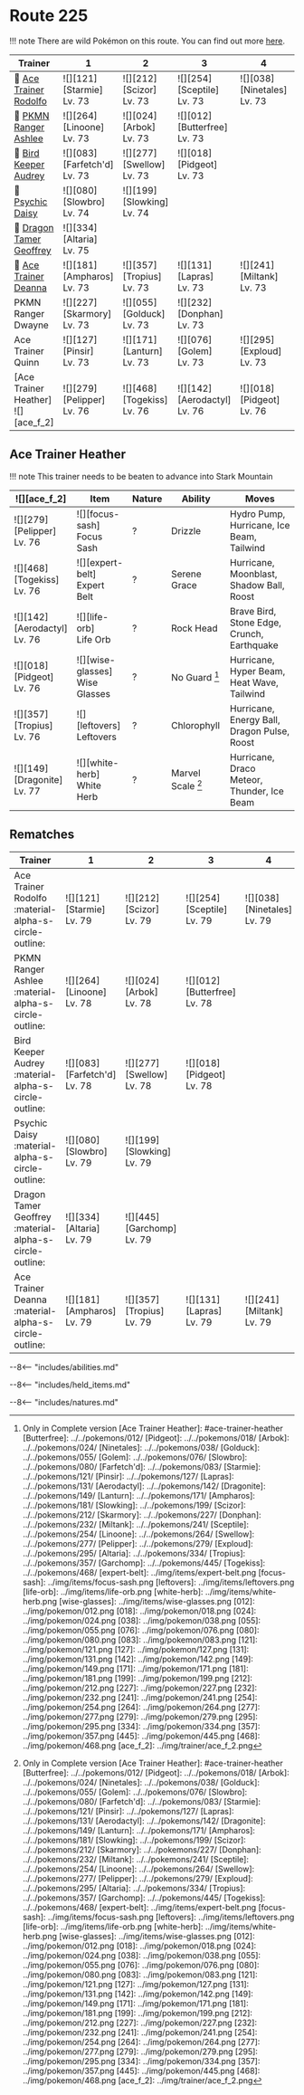 # Route 225

!!! note
    There are wild Pokémon on this route. You can find out more [here](../../wild_pokemon/route_225/).


Trainer                                      | 1                                  | 2                                | 3                                  | 4                                 | 5                               | 6
---                                          | ---                                | ---                              | ---                                | ---                               | ---                             | ---
:repeat: [Ace Trainer Rodolfo](#rematches)   | ![][121]<br>[Starmie]<br>Lv. 73    | ![][212]<br>[Scizor]<br>Lv. 73   | ![][254]<br>[Sceptile]<br>Lv. 73   | ![][038]<br>[Ninetales]<br>Lv. 73 | &nbsp;                          | &nbsp;
:repeat: [PKMN Ranger Ashlee](#rematches)    | ![][264]<br>[Linoone]<br>Lv. 73    | ![][024]<br>[Arbok]<br>Lv. 73    | ![][012]<br>[Butterfree]<br>Lv. 73 | &nbsp;                            | &nbsp;                          | &nbsp;
:repeat: [Bird Keeper Audrey](#rematches)    | ![][083]<br>[Farfetch'd]<br>Lv. 73 | ![][277]<br>[Swellow]<br>Lv. 73  | ![][018]<br>[Pidgeot]<br>Lv. 73    | &nbsp;                            | &nbsp;                          | &nbsp;
:repeat: [Psychic Daisy](#rematches)         | ![][080]<br>[Slowbro]<br>Lv. 74    | ![][199]<br>[Slowking]<br>Lv. 74 | &nbsp;                             | &nbsp;                            | &nbsp;                          | &nbsp;
:repeat: [Dragon Tamer Geoffrey](#rematches) | ![][334]<br>[Altaria]<br>Lv. 75    | &nbsp;                           | &nbsp;                             | &nbsp;                            | &nbsp;                          | &nbsp;
:repeat: [Ace Trainer Deanna](#rematches)    | ![][181]<br>[Ampharos]<br>Lv. 73   | ![][357]<br>[Tropius]<br>Lv. 73  | ![][131]<br>[Lapras]<br>Lv. 73     | ![][241]<br>[Miltank]<br>Lv. 73   | &nbsp;                          | &nbsp;
PKMN Ranger Dwayne                           | ![][227]<br>[Skarmory]<br>Lv. 73   | ![][055]<br>[Golduck]<br>Lv. 73  | ![][232]<br>[Donphan]<br>Lv. 73    | &nbsp;                            | &nbsp;                          | &nbsp;
Ace Trainer Quinn                            | ![][127]<br>[Pinsir]<br>Lv. 73     | ![][171]<br>[Lanturn]<br>Lv. 73  | ![][076]<br>[Golem]<br>Lv. 73      | ![][295]<br>[Exploud]<br>Lv. 73   | &nbsp;                          | &nbsp;
[Ace Trainer Heather]<br>![][ace_f_2]        | ![][279]<br>[Pelipper]<br>Lv. 76   | ![][468]<br>[Togekiss]<br>Lv. 76 | ![][142]<br>[Aerodactyl]<br>Lv. 76 | ![][018]<br>[Pidgeot]<br>Lv. 76   | ![][357]<br>[Tropius]<br>Lv. 76 | ![][149]<br>[Dragonite]<br>Lv. 77

## Ace Trainer Heather

!!! note
    This trainer needs to be beaten to advance into Stark Mountain

![][ace_f_2]                       | Item                              | Nature | Ability           | Moves
---                                | ---                               | ---    | ---               | ---
![][279]<br>[Pelipper]<br>Lv. 76   | ![][focus-sash]<br>Focus Sash     | ?      | Drizzle           | Hydro Pump, Hurricane, Ice Beam, Tailwind
![][468]<br>[Togekiss]<br>Lv. 76   | ![][expert-belt]<br>Expert Belt   | ?      | Serene Grace      | Hurricane, Moonblast, Shadow Ball, Roost
![][142]<br>[Aerodactyl]<br>Lv. 76 | ![][life-orb]<br>Life Orb         | ?      | Rock Head         | Brave Bird, Stone Edge, Crunch, Earthquake
![][018]<br>[Pidgeot]<br>Lv. 76    | ![][wise-glasses]<br>Wise Glasses | ?      | No Guard [^1]     | Hurricane, Hyper Beam, Heat Wave, Tailwind
![][357]<br>[Tropius]<br>Lv. 76    | ![][leftovers]<br>Leftovers       | ?      | Chlorophyll       | Hurricane, Energy Ball, Dragon Pulse, Roost
![][149]<br>[Dragonite]<br>Lv. 77  | ![][white-herb]<br>White Herb     | ?      | Marvel Scale [^1] | Hurricane, Draco Meteor, Thunder, Ice Beam

## Rematches

Trainer                                                 | 1                                  | 2                                | 3                                  | 4
---                                                     | ---                                | ---                              | ---                                | ---
Ace Trainer Rodolfo :material-alpha-s-circle-outline:   | ![][121]<br>[Starmie]<br>Lv. 79    | ![][212]<br>[Scizor]<br>Lv. 79   | ![][254]<br>[Sceptile]<br>Lv. 79   | ![][038]<br>[Ninetales]<br>Lv. 79
PKMN Ranger Ashlee :material-alpha-s-circle-outline:    | ![][264]<br>[Linoone]<br>Lv. 78    | ![][024]<br>[Arbok]<br>Lv. 78    | ![][012]<br>[Butterfree]<br>Lv. 78 | &nbsp;
Bird Keeper Audrey :material-alpha-s-circle-outline:    | ![][083]<br>[Farfetch'd]<br>Lv. 78 | ![][277]<br>[Swellow]<br>Lv. 78  | ![][018]<br>[Pidgeot]<br>Lv. 78    | &nbsp;
Psychic Daisy :material-alpha-s-circle-outline:         | ![][080]<br>[Slowbro]<br>Lv. 79    | ![][199]<br>[Slowking]<br>Lv. 79 | &nbsp;                             | &nbsp;
Dragon Tamer Geoffrey :material-alpha-s-circle-outline: | ![][334]<br>[Altaria]<br>Lv. 79    | ![][445]<br>[Garchomp]<br>Lv. 79 | &nbsp;                             | &nbsp;
Ace Trainer Deanna :material-alpha-s-circle-outline:    | ![][181]<br>[Ampharos]<br>Lv. 79   | ![][357]<br>[Tropius]<br>Lv. 79  | ![][131]<br>[Lapras]<br>Lv. 79     | ![][241]<br>[Miltank]<br>Lv. 79


--8<-- "includes/abilities.md"

--8<-- "includes/held_items.md"

--8<-- "includes/natures.md"

[^1]: Only in Complete version
[Ace Trainer Heather]: #ace-trainer-heather
[Butterfree]: ../../pokemons/012/
[Pidgeot]: ../../pokemons/018/
[Arbok]: ../../pokemons/024/
[Ninetales]: ../../pokemons/038/
[Golduck]: ../../pokemons/055/
[Golem]: ../../pokemons/076/
[Slowbro]: ../../pokemons/080/
[Farfetch'd]: ../../pokemons/083/
[Starmie]: ../../pokemons/121/
[Pinsir]: ../../pokemons/127/
[Lapras]: ../../pokemons/131/
[Aerodactyl]: ../../pokemons/142/
[Dragonite]: ../../pokemons/149/
[Lanturn]: ../../pokemons/171/
[Ampharos]: ../../pokemons/181/
[Slowking]: ../../pokemons/199/
[Scizor]: ../../pokemons/212/
[Skarmory]: ../../pokemons/227/
[Donphan]: ../../pokemons/232/
[Miltank]: ../../pokemons/241/
[Sceptile]: ../../pokemons/254/
[Linoone]: ../../pokemons/264/
[Swellow]: ../../pokemons/277/
[Pelipper]: ../../pokemons/279/
[Exploud]: ../../pokemons/295/
[Altaria]: ../../pokemons/334/
[Tropius]: ../../pokemons/357/
[Garchomp]: ../../pokemons/445/
[Togekiss]: ../../pokemons/468/
[expert-belt]: ../img/items/expert-belt.png
[focus-sash]: ../img/items/focus-sash.png
[leftovers]: ../img/items/leftovers.png
[life-orb]: ../img/items/life-orb.png
[white-herb]: ../img/items/white-herb.png
[wise-glasses]: ../img/items/wise-glasses.png
[012]: ../img/pokemon/012.png
[018]: ../img/pokemon/018.png
[024]: ../img/pokemon/024.png
[038]: ../img/pokemon/038.png
[055]: ../img/pokemon/055.png
[076]: ../img/pokemon/076.png
[080]: ../img/pokemon/080.png
[083]: ../img/pokemon/083.png
[121]: ../img/pokemon/121.png
[127]: ../img/pokemon/127.png
[131]: ../img/pokemon/131.png
[142]: ../img/pokemon/142.png
[149]: ../img/pokemon/149.png
[171]: ../img/pokemon/171.png
[181]: ../img/pokemon/181.png
[199]: ../img/pokemon/199.png
[212]: ../img/pokemon/212.png
[227]: ../img/pokemon/227.png
[232]: ../img/pokemon/232.png
[241]: ../img/pokemon/241.png
[254]: ../img/pokemon/254.png
[264]: ../img/pokemon/264.png
[277]: ../img/pokemon/277.png
[279]: ../img/pokemon/279.png
[295]: ../img/pokemon/295.png
[334]: ../img/pokemon/334.png
[357]: ../img/pokemon/357.png
[445]: ../img/pokemon/445.png
[468]: ../img/pokemon/468.png
[ace_f_2]: ../img/trainer/ace_f_2.png
